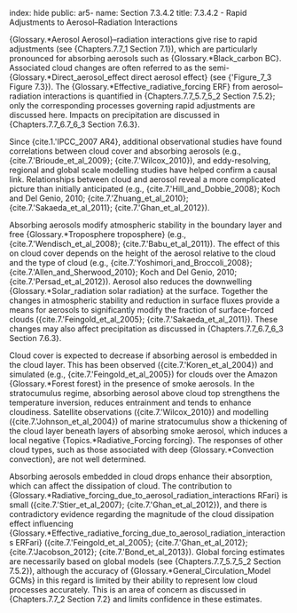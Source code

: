 index: hide
public: ar5-
name: Section 7.3.4.2
title: 7.3.4.2 - Rapid Adjustments to Aerosol–Radiation Interactions

{Glossary.*Aerosol Aerosol}–radiation interactions give rise to rapid adjustments (see {Chapters.7.7_1 Section 7.1}), which are particularly pronounced for absorbing aerosols such as {Glossary.*Black_carbon BC}. Associated cloud changes are often referred to as the semi-{Glossary.*Direct_aerosol_effect direct aerosol effect} (see {'Figure_7_3 Figure 7.3}). The {Glossary.*Effective_radiative_forcing ERF} from aerosol–radiation interactions is quantified in {Chapters.7.7_5.7_5_2 Section 7.5.2}; only the corresponding processes governing rapid adjustments are discussed here. Impacts on precipitation are discussed in {Chapters.7.7_6.7_6_3 Section 7.6.3}.

Since {cite.1.'IPCC_2007 AR4}, additional observational studies have found correlations between cloud cover and absorbing aerosols (e.g., {cite.7.'Brioude_et_al_2009}; {cite.7.'Wilcox_2010}), and eddy-resolving, regional and global scale modelling studies have helped confirm a causal link. Relationships between cloud and aerosol reveal a more complicated picture than initially anticipated (e.g., {cite.7.'Hill_and_Dobbie_2008}; Koch and Del Genio, 2010; {cite.7.'Zhuang_et_al_2010}; {cite.7.'Sakaeda_et_al_2011}; {cite.7.'Ghan_et_al_2012}).

Absorbing aerosols modify atmospheric stability in the boundary layer and free {Glossary.*Troposphere troposphere} (e.g., {cite.7.'Wendisch_et_al_2008}; {cite.7.'Babu_et_al_2011}). The effect of this on cloud cover depends on the height of the aerosol relative to the cloud and the type of cloud (e.g., {cite.7.'Yoshimori_and_Broccoli_2008}; {cite.7.'Allen_and_Sherwood_2010}; Koch and Del Genio, 2010; {cite.7.'Persad_et_al_2012}). Aerosol also reduces the downwelling {Glossary.*Solar_radiation solar radiation} at the surface. Together the changes in atmospheric stability and reduction in surface fluxes provide a means for aerosols to significantly modify the fraction of surface-forced clouds ({cite.7.'Feingold_et_al_2005}; {cite.7.'Sakaeda_et_al_2011}). These changes may also affect precipitation as discussed in {Chapters.7.7_6.7_6_3 Section 7.6.3}.

Cloud cover is expected to decrease if absorbing aerosol is embedded in the cloud layer. This has been observed ({cite.7.'Koren_et_al_2004}) and simulated (e.g., {cite.7.'Feingold_et_al_2005}) for clouds over the Amazon {Glossary.*Forest forest} in the presence of smoke aerosols. In the stratocumulus regime, absorbing aerosol above cloud top strengthens the temperature inversion, reduces entrainment and tends to enhance cloudiness. Satellite observations ({cite.7.'Wilcox_2010}) and modelling ({cite.7.'Johnson_et_al_2004}) of marine stratocumulus show a thickening of the cloud layer beneath layers of absorbing smoke aerosol, which induces a local negative {Topics.*Radiative_Forcing forcing}. The responses of other cloud types, such as those associated with deep {Glossary.*Convection convection}, are not well determined.

Absorbing aerosols embedded in cloud drops enhance their absorption, which can affect the dissipation of cloud. The contribution to {Glossary.*Radiative_forcing_due_to_aerosol_radiation_interactions RFari} is small ({cite.7.'Stier_et_al_2007}; {cite.7.'Ghan_et_al_2012}), and there is contradictory evidence regarding the magnitude of the cloud dissipation effect influencing {Glossary.*Effective_radiative_forcing_due_to_aerosol_radiation_interactions ERFari} ({cite.7.'Feingold_et_al_2005}; {cite.7.'Ghan_et_al_2012}; {cite.7.'Jacobson_2012}; {cite.7.'Bond_et_al_2013}). Global forcing estimates are necessarily based on global models (see {Chapters.7.7_5.7_5_2 Section 7.5.2}), although the accuracy of {Glossary.*General_Circulation_Model GCMs} in this regard is limited by their ability to represent low cloud processes accurately. This is an area of concern as discussed in {Chapters.7.7_2 Section 7.2} and limits confidence in these estimates.
